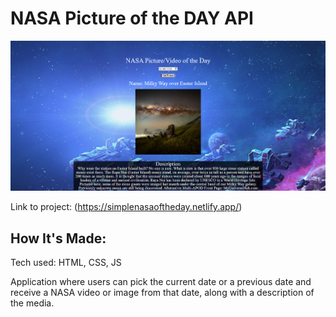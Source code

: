 # NASA Picture of the DAY API

![Thumbnail](css/assets/thumbnail.png)

Link to project: (https://simplenasaoftheday.netlify.app/)


## How It's Made:
Tech used: HTML, CSS, JS

Application where users can pick the current date or a previous date and receive a NASA video or image from that date, along with a description of the media.


